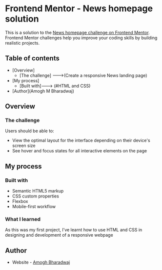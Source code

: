 # Frontend Mentor - News homepage solution

This is a solution to the [News homepage challenge on Frontend Mentor](https://www.frontendmentor.io/challenges/news-homepage-H6SWTa1MFl). Frontend Mentor challenges help you improve your coding skills by building realistic projects. 

## Table of contents

- [Overview]
  - [The challenge] --->(Create a responsive News landing page)
- [My process]
  - [Built with]---> (#HTML and CSS)
- [Author](Amogh M Bharadwaj)

## Overview

### The challenge

Users should be able to:

- View the optimal layout for the interface depending on their device's screen size
- See hover and focus states for all interactive elements on the page

## My process

### Built with

- Semantic HTML5 markup
- CSS custom properties
- Flexbox
- Mobile-first workflow

### What I learned

As this was my first project, I've learnt how to use HTML and CSS in designing and development of a responsive webpage

## Author

- Website - [Amogh Bharadwaj](https://amoghmbharadwaj.netlify.app/)